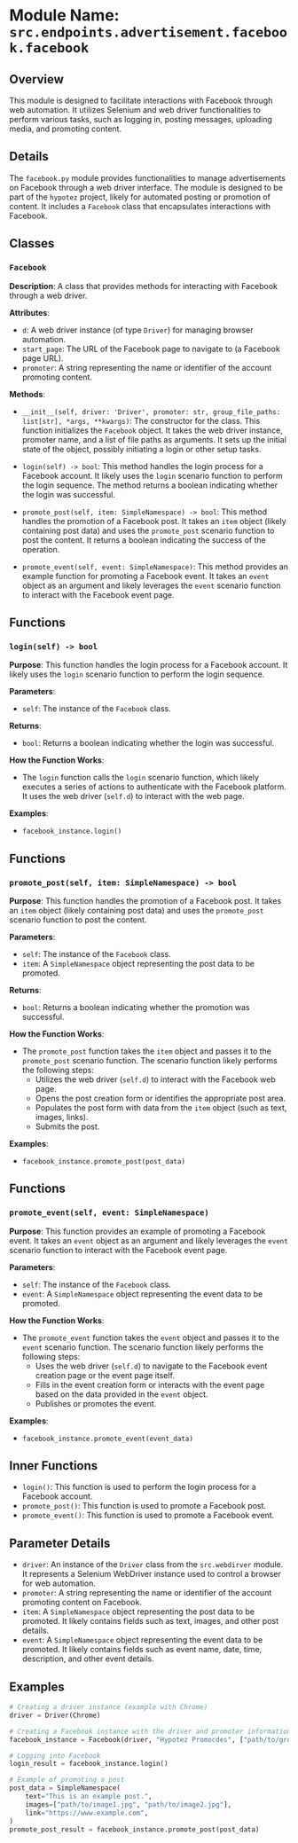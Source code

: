 # Module Name: `src.endpoints.advertisement.facebook.facebook`

## Overview

This module is designed to facilitate interactions with Facebook through web automation. It utilizes Selenium and web driver functionalities to perform various tasks, such as logging in, posting messages, uploading media, and promoting content. 

## Details

The `facebook.py` module provides functionalities to manage advertisements on Facebook through a web driver interface.  The module is designed to be part of the `hypotez` project, likely for automated posting or promotion of content. It includes a `Facebook` class that encapsulates interactions with Facebook. 

## Classes

### `Facebook`

**Description**:  A class that provides methods for interacting with Facebook through a web driver. 

**Attributes**:
- `d`: A web driver instance (of type `Driver`) for managing browser automation.  
- `start_page`: The URL of the Facebook page to navigate to (a Facebook page URL). 
- `promoter`: A string representing the name or identifier of the account promoting content.

**Methods**:

- `__init__(self, driver: 'Driver', promoter: str, group_file_paths: list[str], *args, **kwargs)`:  The constructor for the class. This function initializes the `Facebook` object. It takes the web driver instance, promoter name, and a list of file paths as arguments. It sets up the initial state of the object, possibly initiating a login or other setup tasks. 

- `login(self) -> bool`:  This method handles the login process for a Facebook account. It likely uses the `login` scenario function to perform the login sequence. The method returns a boolean indicating whether the login was successful.

- `promote_post(self, item: SimpleNamespace) -> bool`: This method handles the promotion of a Facebook post. It takes an `item` object (likely containing post data) and uses the `promote_post` scenario function to post the content. It returns a boolean indicating the success of the operation.

- `promote_event(self, event: SimpleNamespace)`: This method provides an example function for promoting a Facebook event. It takes an `event` object as an argument and likely leverages the `event` scenario function to interact with the Facebook event page. 

## Functions

### `login(self) -> bool`

**Purpose**: This function handles the login process for a Facebook account. It likely uses the `login` scenario function to perform the login sequence. 

**Parameters**: 
- `self`: The instance of the `Facebook` class.

**Returns**: 
- `bool`: Returns a boolean indicating whether the login was successful.

**How the Function Works**:
- The `login` function calls the `login` scenario function, which likely executes a series of actions to authenticate with the Facebook platform. It uses the web driver (`self.d`) to interact with the web page. 

**Examples**:
- `facebook_instance.login()`

## Functions

### `promote_post(self, item: SimpleNamespace) -> bool`

**Purpose**: This function handles the promotion of a Facebook post. It takes an `item` object (likely containing post data) and uses the `promote_post` scenario function to post the content. 

**Parameters**:
- `self`: The instance of the `Facebook` class.
- `item`: A `SimpleNamespace` object representing the post data to be promoted. 

**Returns**: 
- `bool`: Returns a boolean indicating whether the promotion was successful.

**How the Function Works**:
- The `promote_post` function takes the `item` object and passes it to the `promote_post` scenario function. The scenario function likely performs the following steps:
    - Utilizes the web driver (`self.d`) to interact with the Facebook web page.
    - Opens the post creation form or identifies the appropriate post area.
    - Populates the post form with data from the `item` object (such as text, images, links).
    - Submits the post.

**Examples**:
- `facebook_instance.promote_post(post_data)`

## Functions

### `promote_event(self, event: SimpleNamespace)`

**Purpose**: This function provides an example of promoting a Facebook event. It takes an `event` object as an argument and likely leverages the `event` scenario function to interact with the Facebook event page.

**Parameters**:
- `self`: The instance of the `Facebook` class.
- `event`: A `SimpleNamespace` object representing the event data to be promoted. 

**How the Function Works**:
- The `promote_event` function takes the `event` object and passes it to the `event` scenario function. The scenario function likely performs the following steps:
    - Uses the web driver (`self.d`) to navigate to the Facebook event creation page or the event page itself.
    - Fills in the event creation form or interacts with the event page based on the data provided in the `event` object.
    - Publishes or promotes the event.

**Examples**:
- `facebook_instance.promote_event(event_data)`

## Inner Functions

- `login()`:  This function is used to perform the login process for a Facebook account. 
- `promote_post()`:  This function is used to promote a Facebook post.
- `promote_event()`:  This function is used to promote a Facebook event. 

## Parameter Details

- `driver`: An instance of the `Driver` class from the `src.webdirver` module. It represents a Selenium WebDriver instance used to control a browser for web automation. 
- `promoter`: A string representing the name or identifier of the account promoting content on Facebook.
- `item`: A `SimpleNamespace` object representing the post data to be promoted. It likely contains fields such as text, images, and other post details.
- `event`: A `SimpleNamespace` object representing the event data to be promoted. It likely contains fields such as event name, date, time, description, and other event details.

## Examples

```python
# Creating a driver instance (example with Chrome)
driver = Driver(Chrome)

# Creating a Facebook instance with the driver and promoter information
facebook_instance = Facebook(driver, "Hypotez Promocdes", ["path/to/group/file.json"])

# Logging into Facebook
login_result = facebook_instance.login() 

# Example of promoting a post
post_data = SimpleNamespace(
    text="This is an example post.",
    images=["path/to/image1.jpg", "path/to/image2.jpg"],
    link="https://www.example.com",
)
promote_post_result = facebook_instance.promote_post(post_data)
```
